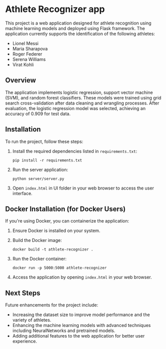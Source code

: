 # Athlete Recognizer app
This project is a web application designed for athlete recognition using machine learning models and deployed using Flask framework. The application currently supports the identification of the following athletes:

- Lionel Messi
- Maria Sharapova
- Roger Federer
- Serena Williams
- Virat Kohli

## Overview

The application implements logistic regression, support vector machine (SVM), and random forest classifiers. These models were trained using grid search cross-validation after data cleaning and wrangling processes. After evaluation, the logistic regression model was selected, achieving an accuracy of 0.909 for test data.

## Installation

To run the project, follow these steps:

1. Install the required dependencies listed in `requirements.txt`:
   
   ```
   pip install -r requirements.txt
   ```
2. Run the server application:
   
   ```
   python server/server.py
   ```
3. Open `index.html` in UI folder in your web browser to access the user interface.

## Docker Installation (for Docker Users)

If you're using Docker, you can containerize the application:

1. Ensure Docker is installed on your system.

2. Build the Docker image:

   ```
   docker build -t athlete-recognizer .
   ```
3. Run the Docker container:

   ```
   docker run -p 5000:5000 athlete-recognizer
   ```
4. Access the application by opening `index.html` in your web browser.

## Next Steps

Future enhancements for the project include:

- Increasing the dataset size to improve model performance and the variety of athletes.
- Enhancing the machine learning models with advanced techniques including NeuralNetworks and pretrained models.
- Adding additional features to the web application for better user experience.
